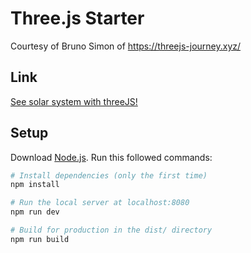 # Three.js Starter

Courtesy of Bruno Simon of https://threejs-journey.xyz/

## Link

[See solar system with threeJS!](https://yves852.github.io/Threejs_starter/dist/)

## Setup

Download [Node.js](https://nodejs.org/en/download/).
Run this followed commands:

```bash
# Install dependencies (only the first time)
npm install

# Run the local server at localhost:8080
npm run dev

# Build for production in the dist/ directory
npm run build
```
